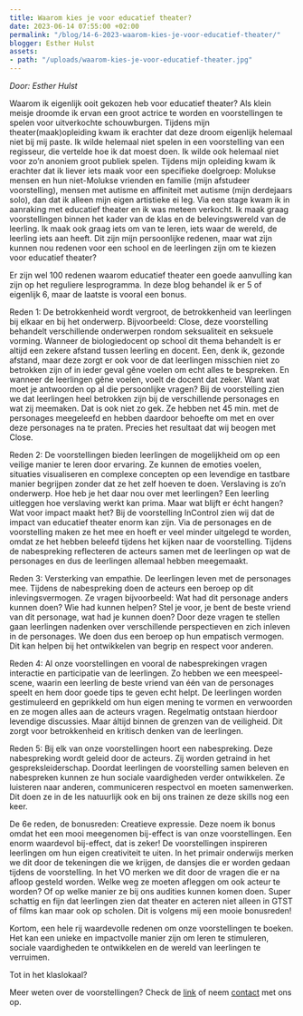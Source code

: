 ```yaml
---
title: Waarom kies je voor educatief theater?
date: 2023-06-14 07:55:00 +02:00
permalink: "/blog/14-6-2023-waarom-kies-je-voor-educatief-theater/"
blogger: Esther Hulst
assets:
- path: "/uploads/waarom-kies-je-voor-educatief-theater.jpg"
---
```


*Door: Esther Hulst*

Waarom ik eigenlijk ooit gekozen heb voor educatief theater? Als klein meisje droomde ik ervan een groot actrice te worden en voorstellingen te spelen voor uitverkochte schouwburgen. Tijdens mijn theater(maak)opleiding kwam ik erachter dat deze droom eigenlijk helemaal niet bij mij paste. Ik wilde helemaal niet spelen in een voorstelling van een regisseur, die vertelde hoe ik dat moest doen. Ik wilde ook helemaal niet voor zo’n anoniem groot publiek spelen. Tijdens mijn opleiding kwam ik erachter dat ik liever iets maak voor een specifieke doelgroep: Molukse mensen en hun niet-Molukse vrienden en familie (mijn afstudeer voorstelling), mensen met autisme en affiniteit met autisme (mijn derdejaars solo), dan dat ik alleen mijn eigen artistieke ei leg. Via een stage kwam ik in aanraking met educatief theater en ik was meteen verkocht. Ik maak graag voorstellingen binnen het kader van de klas en de belevingswereld van de leerling. Ik maak ook graag iets om van te leren, iets waar de wereld, de leerling iets aan heeft. Dit zijn mijn persoonlijke redenen, maar wat zijn kunnen nou redenen voor een school en de leerlingen zijn om te kiezen voor educatief theater?

Er zijn wel 100 redenen waarom educatief theater een goede aanvulling kan zijn op het reguliere lesprogramma. In deze blog behandel ik er 5 of eigenlijk 6, maar de laatste is vooral een bonus.

Reden 1: De betrokkenheid wordt vergroot, de betrokkenheid van leerlingen bij elkaar en bij het onderwerp. Bijvoorbeeld: Close, deze voorstelling behandelt verschillende onderwerpen rondom seksualiteit en seksuele vorming. Wanneer de biologiedocent op school dit thema behandelt is er altijd een zekere afstand tussen leerling en docent. Een, denk ik, gezonde afstand, maar deze zorgt er ook voor de dat leerlingen misschien niet zo betrokken zijn of in ieder geval gêne voelen om echt alles te bespreken. En wanneer de leerlingen gêne voelen, voelt de docent dat zeker. Want wat moet je antwoorden op al die persoonlijke vragen? Bij de voorstelling zien we dat leerlingen heel betrokken zijn bij de verschillende personages en wat zij meemaken. Dat is ook niet zo gek. Ze hebben net 45 min. met de personages meegeleefd en hebben daardoor behoefte om met en over deze personages na te praten. Precies het resultaat dat wij beogen met Close.

Reden 2: De voorstellingen bieden leerlingen de mogelijkheid om op een veilige manier te leren door ervaring. Ze kunnen de emoties voelen, situaties visualiseren en complexe concepten op een levendige en tastbare manier begrijpen zonder dat ze het zelf hoeven te doen. Verslaving is zo’n onderwerp. Hoe heb je het daar nou over met leerlingen? Een leerling uitleggen hoe verslaving werkt kan prima. Maar wat blijft er écht hangen? Wat voor impact maakt het? Bij de voorstelling InControl zien wij dat de impact van educatief theater enorm kan zijn. Via de personages en de voorstelling maken ze het mee en hoeft er veel minder uitgelegd te worden, omdat ze het hebben beleefd tijdens het kijken naar de voorstelling. Tijdens de nabespreking reflecteren de acteurs samen met de leerlingen op wat de personages en dus de leerlingen allemaal hebben meegemaakt.

Reden 3: Versterking van empathie. De leerlingen leven met de personages mee. Tijdens de nabespreking doen de acteurs een beroep op dit inlevingsvermogen. Ze vragen bijvoorbeeld: Wat had dit personage anders kunnen doen? Wie had kunnen helpen? Stel je voor, je bent de beste vriend van dit personage, wat had je kunnen doen? Door deze vragen te stellen gaan leerlingen nadenken over verschillende perspectieven en zich inleven in de personages. We doen dus een beroep op hun empatisch vermogen. Dit kan helpen bij het ontwikkelen van begrip en respect voor anderen.

Reden 4: Al onze voorstellingen en vooral de nabesprekingen vragen interactie en participatie van de leerlingen. Zo hebben we een meespeel-scene, waarin een leerling de beste vriend van één van de personages speelt en hem door goede tips te geven echt helpt. De leerlingen worden gestimuleerd en geprikkeld om hun eigen mening te vormen en verwoorden en ze mogen alles aan de acteurs vragen. Regelmatig ontstaan hierdoor levendige discussies. Maar áltijd binnen de grenzen van de veiligheid. Dit zorgt voor betrokkenheid en kritisch denken van de leerlingen.

Reden 5: Bij elk van onze voorstellingen hoort een nabespreking. Deze nabespreking wordt geleid door de acteurs. Zij worden getraind in het gespreksleiderschap. Doordat leerlingen de voorstelling samen beleven en nabespreken kunnen ze hun sociale vaardigheden verder ontwikkelen. Ze luisteren naar anderen, communiceren respectvol en moeten samenwerken. Dit doen ze in de les natuurlijk ook en bij ons trainen ze deze skills nog een keer.

De 6e reden, de bonusreden: Creatieve expressie. Deze noem ik bonus omdat het een mooi meegenomen bij-effect is van onze voorstellingen. Een enorm waardevol bij-effect, dat is zeker! De voorstellingen inspireren leerlingen om hun eigen creativiteit te uiten. In het primair onderwijs merken we dit door de tekeningen die we krijgen, de dansjes die er worden gedaan tijdens de voorstelling. In het VO merken we dit door de vragen die er na afloop gesteld worden. Welke weg ze moeten afleggen om ook acteur te worden? Of op welke manier ze bij ons audities kunnen komen doen. Super schattig en fijn dat leerlingen zien dat theater en acteren niet alleen in GTST of films kan maar ook op scholen. Dit is volgens mij een mooie bonusreden!

Kortom, een hele rij waardevolle redenen om onze voorstellingen te boeken. Het kan een unieke en impactvolle manier zijn om leren te stimuleren, sociale vaardigheden te ontwikkelen en de wereld van leerlingen te verruimen.

Tot in het klaslokaal? 

Meer weten over de voorstellingen? Check de [link](https://www.opde1sterij.nl/theatergroep-zwerm/) of neem [contact](https://www.opde1sterij.nl/contact/) met ons op.